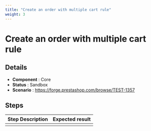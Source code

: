 ```yaml
---
title: "Create an order with multiple cart rule"
weight: 3
---
```


# Create an order with multiple cart rule
## Details
* **Component** : Core
* **Status** : Sandbox
* **Scenario** : https://forge.prestashop.com/browse/TEST-1357

## Steps
| Step Description | Expected result |
| ----- | ----- |
|  |  |